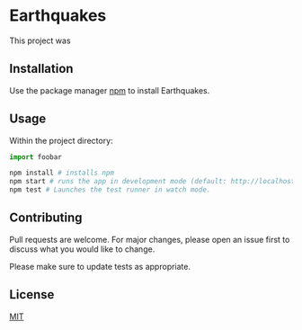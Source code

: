 # Earthquakes

This project was 

## Installation

Use the package manager [npm](https://www.npmjs.com/get-npm) to install Earthquakes.

## Usage

Within the project directory:
```python
import foobar

npm install # installs npm
npm start # runs the app in development mode (default: http://localhost:3000)
npm test # Launches the test runner in watch mode.
```

## Contributing
Pull requests are welcome. For major changes, please open an issue first to discuss what you would like to change.

Please make sure to update tests as appropriate.

## License
[MIT](https://choosealicense.com/licenses/mit/)